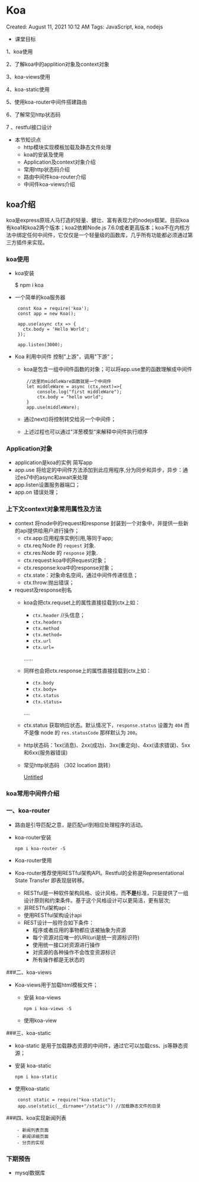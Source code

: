 # Koa

Created: August 11, 2021 10:12 AM
Tags: JavaScript, koa, nodejs

- 课堂目标

1、koa使用

2、了解koa中的applition对象及context对象

3、koa-views使用

4、koa-static使用

5、使用koa-router中间件搭建路由

6、了解常见http状态码

7 、restful接口设计

- 本节知识点
    - http模块实现模板加载及静态文件处理
    - koa的安装及使用
    - Application及context对象介绍
    - 常用http状态码介绍
    - 路由中间件koa-router介绍
    - 中间件koa-views介绍

## **koa介绍**

koa是express原班人马打造的轻量、健壮、富有表现力的nodejs框架。目前koa有koa1和koa2两个版本；koa2依赖Node.js 7.6.0或者更高版本；koa不在内核方法中绑定任何中间件，它仅仅是一个轻量级的函数库，几乎所有功能都必须通过第三方插件来实现。

### **koa使用**

- koa安装
    
    $ npm i koa
    
- 一个简单的koa服务器
    
    ```
     const Koa = require('koa');
     const app = new Koa();
     
     app.use(async ctx => {
       ctx.body = 'Hello World';
     });
     
     app.listen(3000);
    ```
    
- Koa 利用中间件 控制"上游"，调用"下游“；
    - koa是包含一组中间件函数的对象；可以将app.use里的函数理解成中间件
        
        ```
         //这里的middleWare函数就是一个中间件
         let middleWare = async (ctx,next)=>{
             console.log("first middleWare");
             ctx.body = "hello world";
         }
         app.use(middleWare);
        ```
        
    - 通过next()将控制转交给另一个中间件；
    - 上述过程也可以通过"洋葱模型“来解释中间件执行顺序

### **Application对象**

- application是koa的实例 简写app
- app.use 将给定的中间件方法添加到此应用程序,分为同步和异步，异步：通过es7中的async和await来处理
- app.listen设置服务器端口；
- app.on 错误处理；

### **上下文context对象常用属性及方法**

- context 将node中的request和response 封装到一个对象中，并提供一些新的api提供给用户进行操作；
    - ctx.app:应用程序实例引用,等同于app;
    - ctx.req:Node 的 `request` 对象.
    - ctx.res:Node 的 `response` 对象.
    - ctx.request:koa中的Request对象；
    - ctx.response:koa中的response对象；
    - ctx.state：对象命名空间，通过中间件传递信息；
    - ctx.throw:抛出错误；
- request及response别名
    - koa会把ctx.requset上的属性直接挂载到ctx上如：
        - `ctx.header` //头信息；
        - `ctx.headers`
        - `ctx.method`
        - `ctx.method=`
        - `ctx.url`
        - `ctx.url=`
        
        …...
        
    - 同样也会把ctx.response上的属性直接挂载到ctx上如：
        - `ctx.body`
        - `ctx.body=`
        - `ctx.status`
        - `ctx.status=`
        
        ….
        
    - ctx.status 获取响应状态。默认情况下，`response.status` 设置为 `404` 而不是像 node 的 `res.statusCode` 那样默认为 `200`。
    - http状态码：1xx(消息)、2xx(成功)、3xx(重定向)、4xx(请求错误)、5xx和6xx(服务器错误)
    - 常见http状态码 （302 location 跳转）
        
        [Untitled](../base/Koa%20a5eaae3f301342e191dd84feb37506ab/Untitled%20Database%20ec401c08becd426e8205c3fa17062b75.csv)
        

### **koa常用中间件介绍**

### **一、koa-router**

- 路由是引导匹配之意，是匹配url到相应处理程序的活动。
- koa-router安装
    
    `npm i koa-router -S`
    
- Koa-router使用
- Koa-router推荐使用RESTful架构API。Restful的全称是Representational State Transfer 即表现层转移。
    - RESTful是一种软件架构风格、设计风格，而**不是**标准，只是提供了一组设计原则和约束条件。基于这个风格设计可以更简洁，更有层次;
    - 非RESTful架构api：
    - 使用RESTful架构设计api
    - REST设计一般符合如下条件：
        - 程序或者应用的事物都应该被抽象为资源
        - 每个资源对应唯一的URI(uri是统一资源标识符)
        - 使用统一接口对资源进行操作
        - 对资源的各种操作不会改变资源标识
        - 所有操作都是无状态的

###二、koa-views

- Koa-views用于加载html模板文件；
    - 安装 koa-views
        
        `npm i koa-views -S`
        
    - 使用koa-view

###三、koa-static

- koa-static 是用于加载静态资源的中间件，通过它可以加载css、js等静态资源；
- 安装 koa-static
    
    `npm i koa-static`
    
- 使用koa-static
    
    ```
     const static = require("koa-static");
     app.use(static(__dirname+"/static")) //加载静态文件的目录
    ```
    

###四、koa实现新闻列表

```
    - 新闻列表页面
    - 新闻详细页面
    - 分页的实现
```

### **下期预告**

- mysql数据库